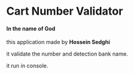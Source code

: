 # Cart Number Validator
#### In the name of God

this application made by **Hossein Sedghi**

it validate the number and detection bank name.

it run in console.